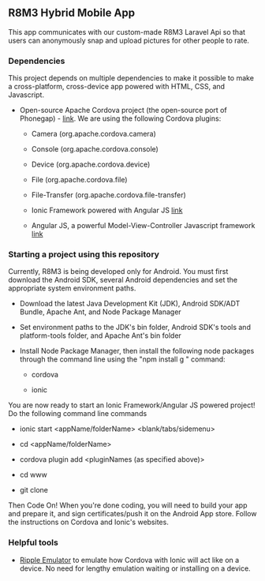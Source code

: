 ## R8M3 Hybrid Mobile App
This app communicates with our custom-made R8M3 Laravel Api so that users can anonymously snap and upload pictures for other people to rate.


### Dependencies
This project depends on multiple dependencies to make it possible to make a cross-platform, cross-device app powered with HTML, CSS, and Javascript.

- Open-source Apache Cordova project (the open-source port of Phonegap) - [link](http://cordova.apache.org/docs/en/3.5.0/index.html). We are using the following Cordova plugins:
    
    - Camera (org.apache.cordova.camera)
        
    - Console (org.apache.cordova.console)
        
    - Device (org.apache.cordova.device)
        
    - File (org.apache.cordova.file)
        
    - File-Transfer (org.apache.cordova.file-transfer)
        
    - Ionic Framework powered with Angular JS [link](http://ionicframework.com/)
    
    - Angular JS, a powerful Model-View-Controller Javascript framework [link](https://angularjs.org/)


### Starting a project using this repository
Currently, R8M3 is being developed only for Android. You must first download the Android SDK, several Android dependencies and set the appropriate system environment paths.

- Download the latest Java Development Kit (JDK), Android SDK/ADT Bundle, Apache Ant, and Node Package Manager
    
- Set environment paths to the JDK's bin folder, Android SDK's tools and platform-tools folder, and Apache Ant's bin folder
    
- Install Node Package Manager, then install the following node packages through the command line using the "npm install g <packageName>" command:
    
    - cordova
        
    - ionic

You are now ready to start an Ionic Framework/Angular JS powered project! Do the following command line commands

* ionic start <appName/folderName> <blank/tabs/sidemenu>
    
* cd <appName/folderName>
    
* cordova plugin add <pluginNames (as specified above)>
    
* cd www
    
* git clone <this repository>
    

Then Code On! When you're done coding, you will need to build your app and prepare it, and sign certificates/push it on the Android App store. Follow the instructions on Cordova and Ionic's websites.


### Helpful tools
- [Ripple Emulator](https://chrome.google.com/webstore/detail/ripple-emulator-beta/geelfhphabnejjhdalkjhgipohgpdnoc?hl=en) to emulate how Cordova with Ionic will act like on a device. No need for lengthy emulation waiting or installing on a device.